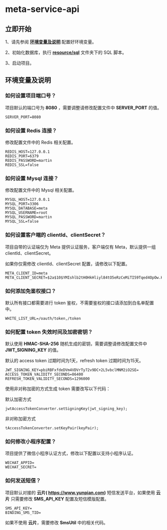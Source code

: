 # meta-service-api

## 立即开始

1、请先参阅 **[环境变量及说明](https://github.com/delaywork/meta-service-api#%E7%8E%AF%E5%A2%83%E5%8F%98%E9%87%8F%E5%8F%8A%E8%AF%B4%E6%98%8E)** 配置好环境变量。

2、初始化数据库，执行 **[resource/sql](https://github.com/delaywork/meta-service-api/tree/main/src/main/resources/sql)** 文件夹下的 SQL 脚本。

3、启动项目。


## 环境变量及说明

### 如何设置项目端口号？

项目默认的端口号为 **8080** ，需要调整请修改配置文件中 **SERVER_PORT** 的值。
```properties
SERVER_PORT=8080
```

### 如何设置 Redis 连接？

修改配置文件中的 Redis 相关配置。
```properties
REDIS_HOST=127.0.0.1
REDIS_PORT=6379
REDIS_PASSWORD=martin
REDIS_SSL=false
```

### 如何设置 Mysql 连接？

修改配置文件中的 Mysql 相关配置。
```properties
MYSQL_HOST=127.0.0.1
MYSQL_PORT=3306
MYSQL_DATABASE=meta
MYSQL_USERNAME=root
MYSQL_PASSWORD=martin
MYSQL_SSL=false
```

### 如何设置客户端的 clientId、clientSecret？

项目自带的认证端仅为 Meta 提供认证服务，客户端仅有 Meta，默认提供一组 clientId、clientSecret。

如果你仅需修改 clientId、clientSecret 配置，请修改以下配置。
```properties
META_CLIENT_ID=meta
META_CLIENT_SECRET=$2a$10$YMIshlb2tH0HkHliyl84tO5eRzCeMiTI59Tqed4OpOw.HjkGZvE7i
```

### 如何添加免鉴权接口？

默认所有接口都需要进行 token 鉴权，不需要鉴权的接口请添加到白名单配置中。
```properties
WHITE_LIST_URL=/oauth/token,/token
```

### 如何配置 token 失效时间及加密密钥？

默认使用 **HMAC-SHA-256** 随机生成的密钥，需要调整请修改配置文件中 **JWT_SIGNING_KEY** 的值。

默认的 access token 过期时间为1天，refresh token 过期时间为15天。
```properties
JWT_SIGNING_KEY=pbiRBFxfdeDVm4VDVrTy72v9DC+2L5vbclMNM2iO2SE=
ACCESS_TOKEN_VALIDITY_SECONDS=86400
REFRESH_TOKEN_VALIDITY_SECONDS=1296000
```
使用非对称加密的方式生成 token 需要改写以下代码：

默认加密方式
```
jwtAccessTokenConverter.setSigningKey(jwt_signing_key);
```
非对称加密方式
```
tAccessTokenConverter.setKeyPair(keyPair);
```

### 如何修改小程序配置？

项目提供了微信小程序认证方式，修改以下配置以支持小程序认证。
```properties
WECHAT_APPID=
WECHAT_SECRET=
```

### 如何发送短信？

项目默认对接的 **云片( https://www.yunpian.com)** 短信发送平台，如果使用 **云片** 只需要修改 **SMS_API_KEY** 配置及短信模版配置。
```properties
SMS_API_KEY=
BINDING_SMS_TID=
```
如果不使用 **云片**，需要修改 **SmsUtil** 中的相关代码。











